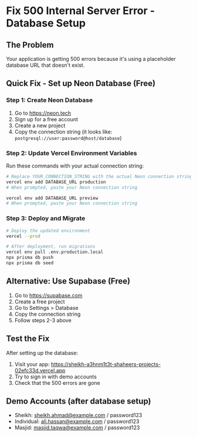 # Fix 500 Internal Server Error - Database Setup

## The Problem
Your application is getting 500 errors because it's using a placeholder database URL that doesn't exist.

## Quick Fix - Set up Neon Database (Free)

### Step 1: Create Neon Database
1. Go to https://neon.tech
2. Sign up for a free account
3. Create a new project
4. Copy the connection string (it looks like: `postgresql://user:password@host/database`)

### Step 2: Update Vercel Environment Variables
Run these commands with your actual connection string:

```bash
# Replace YOUR_CONNECTION_STRING with the actual Neon connection string
vercel env add DATABASE_URL production
# When prompted, paste your Neon connection string

vercel env add DATABASE_URL preview  
# When prompted, paste your Neon connection string
```

### Step 3: Deploy and Migrate
```bash
# Deploy the updated environment
vercel --prod

# After deployment, run migrations
vercel env pull .env.production.local
npx prisma db push
npx prisma db seed
```

## Alternative: Use Supabase (Free)
1. Go to https://supabase.com
2. Create a free project
3. Go to Settings > Database
4. Copy the connection string
5. Follow steps 2-3 above

## Test the Fix
After setting up the database:
1. Visit your app: https://sheikh-a3hnm1t3t-shaheers-projects-02efc33d.vercel.app
2. Try to sign in with demo accounts
3. Check that the 500 errors are gone

## Demo Accounts (after database setup)
- Sheikh: sheikh.ahmad@example.com / password123
- Individual: ali.hassan@example.com / password123
- Masjid: masjid.taqwa@example.com / password123







